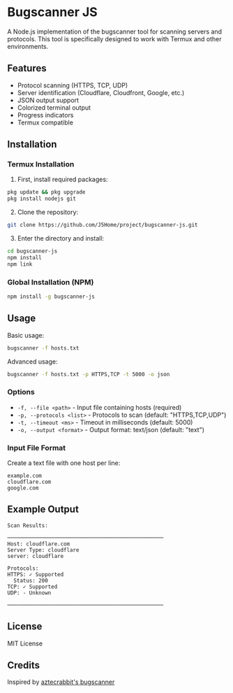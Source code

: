 # Bugscanner JS

A Node.js implementation of the bugscanner tool for scanning servers and protocols. This tool is specifically designed to work with Termux and other environments.

## Features

- Protocol scanning (HTTPS, TCP, UDP)
- Server identification (Cloudflare, Cloudfront, Google, etc.)
- JSON output support
- Colorized terminal output
- Progress indicators
- Termux compatible

## Installation

### Termux Installation

1. First, install required packages:
```bash
pkg update && pkg upgrade
pkg install nodejs git
```

2. Clone the repository:
```bash
git clone https://github.com/J5Home/project/bugscanner-js.git
```

3. Enter the directory and install:
```bash
cd bugscanner-js
npm install
npm link
```

### Global Installation (NPM)

```bash
npm install -g bugscanner-js
```

## Usage

Basic usage:
```bash
bugscanner -f hosts.txt
```

Advanced usage:
```bash
bugscanner -f hosts.txt -p HTTPS,TCP -t 5000 -o json
```

### Options

- `-f, --file <path>` - Input file containing hosts (required)
- `-p, --protocols <list>` - Protocols to scan (default: "HTTPS,TCP,UDP")
- `-t, --timeout <ms>` - Timeout in milliseconds (default: 5000)
- `-o, --output <format>` - Output format: text/json (default: "text")

### Input File Format

Create a text file with one host per line:
```
example.com
cloudflare.com
google.com
```

## Example Output

```
Scan Results:

──────────────────────────────────────────────────
Host: cloudflare.com
Server Type: cloudflare
server: cloudflare

Protocols:
HTTPS: ✓ Supported
  Status: 200
TCP: ✓ Supported
UDP: - Unknown

──────────────────────────────────────────────────
```

## License

MIT License

## Credits

Inspired by [aztecrabbit's bugscanner](https://github.com/aztecrabbit/bugscanner)
